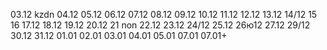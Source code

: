 03.12 kzdn
04.12
05.12
06.12
07.12
08.12
09.12
10.12
11.12
12.12
13.12
14/12
15
16
17.12
18.12
19.12
20.12
21 non
22.12
23.12
24/12
25.12
26ю12
27.12
29/12
30.12
31.12
01.01
02.01
03.01
04.01
05.01
07.01
07.01+
